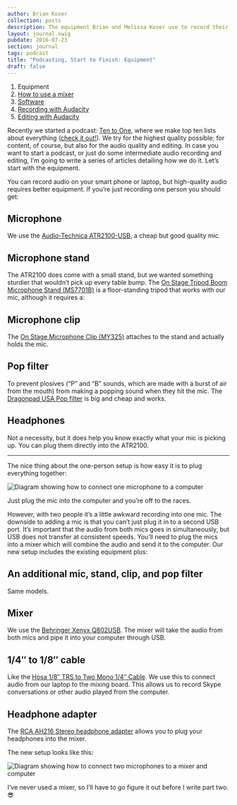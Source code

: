 ```yaml
---
author: Brian Koser
collection: posts
description: The equipment Brian and Melissa Koser use to record their podcast, Ten to One, and other audio projects.
layout: journal.swig
pubdate: 2016-07-23
section: journal
tags: podcast
title: "Podcasting, Start to Finish: Equipment"
draft: false
---
```


<section class="article-series-links paper">
    <ol>
        <li>Equipment
        <li><a href="#">How to use a mixer</a>
        <li><a href="#">Software</a>
        <li><a href="#">Recording with Audacity</a>
        <li><a href="#">Editing with Audacity</a>
    </ol>
</section>

Recently we started a podcast: [Ten to One](http://tto.koser.us), where we make top ten lists about everything ([check it out!](http://tto.koser.us)). We try for the highest quality possible; for content, of course, but also for the audio quality and editing. In case you want to start a podcast, or just do some intermediate audio recording and editing, I’m going to write a series of articles detailing how we do it. Let’s start with the equipment.

You can record audio on your smart phone or laptop, but high-quality audio requires better equipment. If you’re just recording one person you should get:

## Microphone

We use the [Audio-Technica ATR2100-USB](https://www.amazon.com/gp/product/B004QJOZS4), a cheap but good quality mic.

## Microphone stand

The ATR2100 does come with a small stand, but we wanted something sturdier that wouldn’t pick up every table bump. The [On Stage Tripod Boom Microphone Stand (MS7701B)](https://www.amazon.com/gp/product/B000978D58) is a floor-standing tripod that works with our mic, although it requires a:

## Microphone clip

The [On Stage Microphone Clip (MY325)](https://www.amazon.com/gp/product/B0002ZO60I) attaches to the stand and actually holds the mic.

## Pop filter

To prevent plosives (“P” and “B” sounds, which are made with a burst of air from the mouth) from making a popping sound when they hit the mic. The [Dragonpad USA Pop filter](https://www.amazon.com/gp/product/B008AOH1O6) is big and cheap and works.

## Headphones

Not a necessity, but it does help you know exactly what your mic is picking up. You can plug them directly into the ATR2100.

<hr class="fleuron">

The nice thing about the one-person setup is how easy it is to plug everything together:

<img src="/img/journal/podcasting-equipment-one-mic-diagram.png" alt="Diagram showing how to connect one microphone to a computer" />

Just plug the mic into the computer and you’re off to the races.

However, with two people it’s a little awkward recording into one mic. The downside to adding a mic is that you can’t just plug it in to a second USB port. It’s important that the audio from both mics goes in simultaneously, but USB does not transfer at consistent speeds. You’ll need to plug the mics into a mixer which will combine the audio and send it to the computer. Our new setup includes the existing equipment plus:

## An additional mic, stand, clip, and pop filter

Same models.

## Mixer

We use the [Behringer Xenyx Q802USB](http://www.sweetwater.com/store/detail/Q802USB). The mixer will take the audio from both mics and pipe it into your computer through USB.

## 1/4″ to 1/8″ cable

Like the [Hosa 1/8″ TRS to Two Mono 1/4″ Cable](https://www.amazon.com/gp/product/B000068O3C). We use this to connect audio from our laptop to the mixing board. This allows us to record Skype conversations or other audio played from the computer.

## Headphone adapter

The [RCA AH216 Stereo headphone adapter](https://www.amazon.com/gp/product/B00005T3GH) allows you to plug your headphones into the mixer.

The new setup looks like this:

<img src="/img/journal/podcasting-equipment-two-mic-diagram.png" alt="Diagram showing how to connect two microphones to a mixer and computer" />

I’ve never used a mixer, so I’ll have to go figure it out before I write part two. 😎 